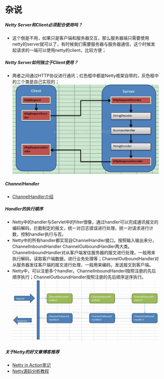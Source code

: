 # 杂说

##### Netty Server和Client必须配合使用吗？
- 这个倒是不用，如果只是客户端和服务器交互，那么服务器端只需要使用netty的server就可以了，有时候我们需要服务器与服务器通信，这个时候发起请求的一端可以使用netty的client，比较方便；

##### Netty Server如何独立于Client使用？
- 两者之间通过HTTP协议进行通讯；红色框中都是Netty框架自带的，灰色框中的三个类是自己实现的；
![Client-Server交互图](https://github.com/RunforLove/netty-study/blob/master/doc/jpg/client_server.jpeg)
##### ChannelHandler
- [ChannelHandler介绍](https://www.cnblogs.com/wade-luffy/p/6222960.html)
##### Handler的执行顺序
- Netty中的handler与Servlet中的filter很像，通过handler可以完成通讯报文的编码解码，拦截制定的报文，统一对日志错误进行处理，统一对请求进行计数，控制handler执行与否。
- Netty中的所有handler都实现自ChannelHandler接口。按照输入输出来分，ChannelInboundHandler  ChannelOutboundHandler两大类。ChannelInboundHandler对从客户端发往服务器的报文进行处理，一般用来执行解码，读取客户端数据，进行业务处理等；ChannelOutboundHandler对从服务器发往客户端的报文进行处理，一般用来编码，发送报文到客户端。
- Netty中，可以注册多个handler。ChannelInboundHanderl按照注册的先后顺序执行；ChannelOutboundHandler按照注册的先后顺序逆序执行。
![Client-Server交互图](https://github.com/RunforLove/netty-study/blob/master/doc/jpg/handler.jpeg)

##### 关于Netty的好文章博客推荐
- [Netty in Action笔记](https://fangjian0423.github.io/2016/08/29/netty-in-action-note2/)
- [Netty源码分析教程](https://segmentfault.com/a/1190000007282628)